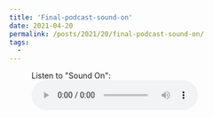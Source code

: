 ```yaml
---
title: 'Final-podcast-sound-on'
date: 2021-04-20
permalink: /posts/2021/20/final-podcast-sound-on/
tags:
  - 
---
```



<figure>
    <figcaption>Listen to "Sound On":</figcaption>
    <audio
        controls
        src="/files/alljoined.mp3">
            Your browser does not support the
            <code>audio</code> element.
    </audio>
</figure>
